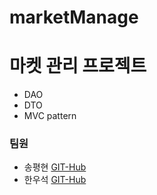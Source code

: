 marketManage
============

# 마켓 관리 프로젝트  
* DAO  
* DTO  
* MVC pattern


### 팀원
* 송평현 [GIT-Hub](https://github.com/roottor38)
* 한우석 [GIT-Hub](https://github.com/hanwo)

